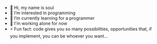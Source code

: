 - 👋 Hi, my name is soul
- 👀 I’m interested in programming
- 🌱 I’m currently learning for a programmer
- 💞️ I'm working alone for now 
- ⚡ Fun fact: code gives you so many possibilities, opportunities that, if you implement, you can be whoever you want...

<!---
soul1313/soul1313 is a ✨ special ✨ repository because its `README.md` (this file) appears on your GitHub profile.
You can click the Preview link to take a look at your changes.
--->
